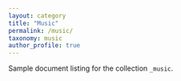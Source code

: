 ```yaml
---
layout: category
title: "Music"
permalink: /music/
taxonomy: music
author_profile: true
---
```


Sample document listing for the collection `_music`.